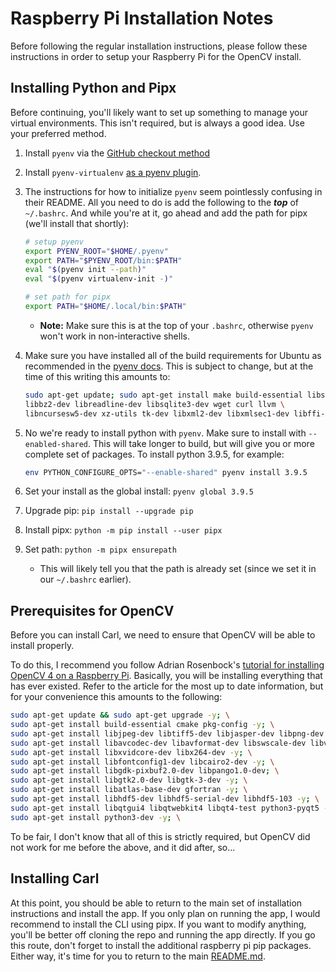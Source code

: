 # Raspberry Pi Installation Notes

Before following the regular installation instructions, please follow these instructions in order to setup your Raspberry Pi for the OpenCV install.

## Installing Python and Pipx

Before continuing, you'll likely want to set up something to manage your virtual environments. This isn't required, but is always a good idea. Use your preferred method.

1. Install `pyenv` via the [GitHub checkout method](https://github.com/pyenv/pyenv#basic-github-checkout)
2. Install `pyenv-virtualenv` [as a pyenv plugin](https://github.com/pyenv/pyenv-virtualenv#installing-as-a-pyenv-plugin).
3. The instructions for how to initialize `pyenv` seem pointlessly confusing in their README. All you need to do is add the following to the ***top*** of `~/.bashrc`. And while you're at it, go ahead and add the path for pipx (we'll install that shortly):
    ```bash
    # setup pyenv
    export PYENV_ROOT="$HOME/.pyenv"
    export PATH="$PYENV_ROOT/bin:$PATH"
    eval "$(pyenv init --path)"
    eval "$(pyenv virtualenv-init -)"

    # set path for pipx
    export PATH="$HOME/.local/bin:$PATH"
    ```
    - **Note:** Make sure this is at the top of your `.bashrc`, otherwise `pyenv` won't work in non-interactive shells.
4. Make sure you have installed all of the build requirements for Ubuntu as recommended in the [pyenv docs](https://github.com/pyenv/pyenv/wiki#suggested-build-environment). This is subject to change, but at the time of this writing this amounts to:
    ```bash
    sudo apt-get update; sudo apt-get install make build-essential libssl-dev zlib1g-dev \
    libbz2-dev libreadline-dev libsqlite3-dev wget curl llvm \
    libncursesw5-dev xz-utils tk-dev libxml2-dev libxmlsec1-dev libffi-dev liblzma-dev

    ```

5. No we're ready to install python with `pyenv`. Make sure to install with `--enabled-shared`. This will take longer to build, but will give you or more complete set of packages. To install python 3.9.5, for example:

    ```bash
    env PYTHON_CONFIGURE_OPTS="--enable-shared" pyenv install 3.9.5
    ```

6. Set your install as the global install: `pyenv global 3.9.5`
7. Upgrade pip: `pip install --upgrade pip`
8. Install pipx: `python -m pip install --user pipx`
9. Set path: `python -m pipx ensurepath`
    - This will likely tell you that the path is already set (since we set it in our `~/.bashrc` earlier).

## Prerequisites for OpenCV

Before you can install Carl, we need to ensure that OpenCV will be able to install properly.

To do this, I recommend you follow Adrian Rosenbock's [tutorial for installing OpenCV 4 on a Raspberry Pi](https://www.pyimagesearch.com/2019/09/16/install-opencv-4-on-raspberry-pi-4-and-raspbian-buster/). Basically, you will be installing everything that has ever existed. Refer to the article for the most up to date information, but for your convenience this amounts to the following:

```bash
sudo apt-get update && sudo apt-get upgrade -y; \
sudo apt-get install build-essential cmake pkg-config -y; \
sudo apt-get install libjpeg-dev libtiff5-dev libjasper-dev libpng-dev -y; \
sudo apt-get install libavcodec-dev libavformat-dev libswscale-dev libv4l-dev -y; \
sudo apt-get install libxvidcore-dev libx264-dev -y; \
sudo apt-get install libfontconfig1-dev libcairo2-dev -y; \
sudo apt-get install libgdk-pixbuf2.0-dev libpango1.0-dev; \
sudo apt-get install libgtk2.0-dev libgtk-3-dev -y; \
sudo apt-get install libatlas-base-dev gfortran -y; \
sudo apt-get install libhdf5-dev libhdf5-serial-dev libhdf5-103 -y; \
sudo apt-get install libqtgui4 libqtwebkit4 libqt4-test python3-pyqt5 -y; \
sudo apt-get install python3-dev -y; \
```

To be fair, I don't know that all of this is strictly required, but OpenCV did not work for me before the above, and it did after, so...

## Installing Carl

At this point, you should be able to return to the main set of installation instructions and install the app. If you only plan on running the app, I would recommend to install the CLI using pipx. If you want to modify anything, you'll be better off cloning the repo and running the app directly. If you go this route, don't forget to install the additional raspberry pi pip packages. Either way, it's time for you to return to the main [README.md](README.md#installation).
